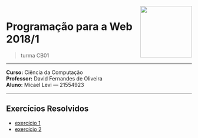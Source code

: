 <img src="https://www.colegioweb.com.br/wp-content/uploads/2017/12/Liberados-os-gabaritos-do-PSC-2018-da-UFAM.png" width="140" align="right">


# Programação para a Web 2018/1
> turma CB01

----------------------------------------

**Curso:** Ciência da Computação <br>
**Professor:** David Fernandes de Oliveira <br>
**Aluno:** Micael Levi &horbar; 21554923 <br>

----------------------------------------

## Exercícios Resolvidos
- [exercício 1](./exercicio1)
- [exercício 2](./exercicio2)
